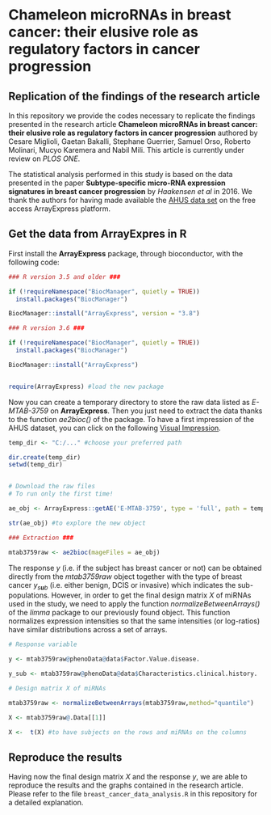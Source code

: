 Chameleon microRNAs in breast cancer: their elusive role as regulatory factors in cancer progression
====================================================================================================

Replication of the findings of the research article
---------------------------------------------------

In this repository we provide the codes necessary to replicate the findings presented in the research article **Chameleon microRNAs in breast cancer: their elusive role as regulatory factors in cancer progression** authored by Cesare Miglioli, Gaetan Bakalli, Stephane Guerrier, Samuel Orso, Roberto Molinari, Mucyo Karemera and Nabil Mili. This article is currently under review on *PLOS ONE*.

The statistical analysis performed in this study is based on the data presented in the paper **Subtype-specific micro-RNA expression signatures in breast cancer progression** by *Haakensen et al* in 2016. We thank the authors for having made available the [AHUS data set](https://www.ebi.ac.uk/arrayexpress/experiments/E-MTAB-3759/?query=AHUS) on the free access ArrayExpress platform.

Get the data from ArrayExpres in R
----------------------------------

First install the **ArrayExpress** package, through bioconductor, with the following code:

``` r
### R version 3.5 and older ###

if (!requireNamespace("BiocManager", quietly = TRUE))
  install.packages("BiocManager")

BiocManager::install("ArrayExpress", version = "3.8")

### R version 3.6 ###

if (!requireNamespace("BiocManager", quietly = TRUE))
  install.packages("BiocManager")

BiocManager::install("ArrayExpress")


require(ArrayExpress) #load the new package
```

Now you can create a temporary directory to store the raw data listed as *E-MTAB-3759* on **ArrayExpress**. Then you just need to extract the data thanks to the function *ae2bioc()* of the package. To have a first impression of the AHUS dataset, you can click on the following [Visual Impression](https://www.ebi.ac.uk/arrayexpress/experiments/E-MTAB-3759/samples/?s_page=4&s_pagesize=25&s_sortby=col_25&s_sortorder=ascending).

``` r
temp_dir <- "C:/..." #choose your preferred path

dir.create(temp_dir)
setwd(temp_dir)


# Download the raw files
# To run only the first time!

ae_obj <- ArrayExpress::getAE('E-MTAB-3759', type = 'full', path = temp_dir)

str(ae_obj) #to explore the new object

### Extraction ###

mtab3759raw <- ae2bioc(mageFiles = ae_obj)
```

The response *y* (i.e. if the subject has breast cancer or not) can be obtained directly from the *mtab3759raw* object together with the type of breast cancer *y*<sub>*s**u**b*</sub> (i.e. either benign, DCIS or invasive) which indicates the sub-populations. However, in order to get the final design matrix *X* of miRNAs used in the study, we need to apply the function *normalizeBetweenArrays()* of the *limma* package to our previously found object. This function normalizes expression intensities so that the same intensities (or log-ratios) have similar distributions across a set of arrays.

``` r
# Response variable

y <- mtab3759raw@phenoData@data$Factor.Value.disease.

y_sub <- mtab3759raw@phenoData@data$Characteristics.clinical.history. 

# Design matrix X of miRNAs

mtab3759raw <- normalizeBetweenArrays(mtab3759raw,method="quantile")

X <- mtab3759raw@.Data[[1]]

X <-  t(X) #to have subjects on the rows and miRNAs on the columns
```

Reproduce the results
---------------------

Having now the final design matrix *X* and the response *y*, we are able to reproduce the results and the graphs contained in the research article. Please refer to the file `breast_cancer_data_analysis.R` in this repository for a detailed explanation.
